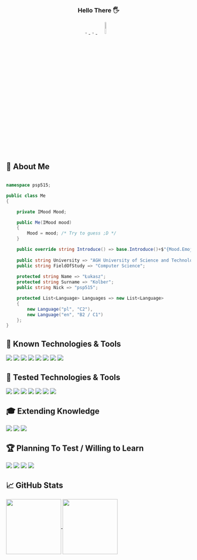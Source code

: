 <h3 align="center">
Hello There 🖐
</h3>


<div align="center">
    <a href="https://www.linkedin.com/in/lukasz-psp515-kolber/">
        <img src="https://img.icons8.com/color/48/000000/linkedin.png" width="3%"/> 
    </a>
    <a href="mailto:kolberu@gmail.com"> 
        <img src="https://img.icons8.com/fluent/48/000000/gmail.png" width="3%"/> 
    </a>
    <a href="https://github.com/antonkomarev/github-profile-views-counter">
        <img src="https://komarev.com/ghpvc/?username=psp515&color=green&style=flat&label=Visitors" width="9%"/>
    </a>
</div>


🤵 About Me
--- 

```cs

namespace psp515;

public class Me
{

    private IMood Mood;

    public Me(IMood mood)
    {
        Mood = mood; /* Try to guess ;D */
    }

    public override string Introduce() => base.Introduce()+$"{Mood.Emoji}" ;
    
    public string University => "AGH University of Science and Technology";
    public string FieldOfStudy => "Computer Science";
    
    protected string Name => "Łukasz";
    protected string Surname => "Kolber";
    public string Nick => "psp515";

    protected List<Language> Languages => new List<Language>
    {
        new Language("pl", "C2"),
        new Language("en", "B2 / C1")
    };
}

```

🔧 Known Technologies & Tools
--- 

![](https://img.shields.io/badge/C%23-239120?style=for-the-badge&logo=c-sharp&logoColor=white&style=flat)
![](https://img.shields.io/badge/Xamarin-3498DB?style=for-the-badge&logo=xamarin&logoColor=white&style=flat)
![](https://img.shields.io/badge/.NET_MAUI-3498DB?style=for-the-badge&logo=maui&logoColor=white&style=flat)
![](https://img.shields.io/badge/Python-14354C?style=for-the-badge&logo=python&logoColor=white&style=flat)
![](https://img.shields.io/badge/MicroPython-14354C?style=for-the-badge&logo=micropython&logoColor=white&style=flat)
![](https://img.shields.io/badge/SQLite-07405E?style=for-the-badge&logo=sqlite&logoColor=white&style=flat)
![](https://img.shields.io/badge/plSQL-F80000?style=for-the-badge&logo=Oracle&logoColor=white&style=flat)
![](https://img.shields.io/badge/TSQL-239120?style=for-the-badge&logo=microsoft-sql-server&logoColor=white&style=flat)


👶 Tested Technologies & Tools
--- 

![](https://img.shields.io/badge/JavaScript-323330?style=for-the-badge&logo=javascript&logoColor=F7DF1E&style=flat)
![](https://img.shields.io/badge/CSS-239120?&style=for-the-badge&logo=css3&logoColor=white&style=flat)
![](https://img.shields.io/badge/HTML-239120?style=for-the-badge&logo=html5&logoColor=white&style=flat)
![](https://img.shields.io/badge/TypeScript-007ACC?style=for-the-badge&logo=typescript&logoColor=white&style=flat)
![](https://img.shields.io/badge/Angular-DD0031?style=for-the-badge&logo=angular&logoColor=white&style=flat)
![](https://img.shields.io/badge/MongoDB-4EA94B?style=for-the-badge&logo=mongodb&logoColor=white&style=flat)
![](https://img.shields.io/badge/Haskell-0175C2?style=for-the-badge&logo=haskell&logoColor=white&style=flat)


🎓 Extending Knowledge
---

![](https://img.shields.io/badge/Java-ED8B00?style=for-the-badge&logo=openjdk&logoColor=white&style=flat)
![](https://img.shields.io/badge/C%2B%2B-00599C?style=for-the-badge&logo=c%2B%2B&logoColor=white&style=flat)
![](https://img.shields.io/badge/C-00599C?style=for-the-badge&logo=c&logoColor=white&style=flat)  


🏆 Planning To Test / Willing to Learn
--- 

![](https://img.shields.io/badge/Microsoft_Azure-0089D6?style=for-the-badge&logo=microsoft-azure&logoColor=white&style=flat)
![](https://img.shields.io/badge/Unity-100000?style=for-the-badge&logo=unity&logoColor=white&style=flat)
![](https://img.shields.io/badge/Dart-0175C2?style=for-the-badge&logo=dart&logoColor=white&style=flat)
![](https://img.shields.io/badge/Flutter-239120?style=for-the-badge&logo=flutter&logoColor=white&style=flat)  


 📈 GitHub Stats 
---

<div>
    <a href="https://github.com/anuraghazra/github-readme-stats">
  <img align="center" height="150px" src="https://github-readme-stats.vercel.app/api?username=psp515&count_private=true&show_icons=true&theme=dark" />
</a>
<a href="https://github.com/anuraghazra/convoychat">
  <img align="center" height="150px" src="https://github-readme-stats.vercel.app/api/top-langs/?username=psp515&layout=compact&theme=dark" />
</a>
</div>

